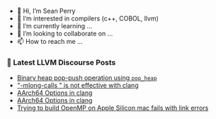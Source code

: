 - 👋 Hi, I’m Sean Perry
- 👀 I’m interested in compilers (c++, COBOL, llvm)
- 🌱 I’m currently learning ...
- 💞️ I’m looking to collaborate on ...
- 📫 How to reach me ...

<!---
s66perry/s66perry is a ✨ special ✨ repository because its `README.md` (this file) appears on your GitHub profile.
You can click the Preview link to take a look at your changes.
--->
### 📕 Latest LLVM Discourse Posts

<!-- DISCOURSE-LLVM:START -->
- [Binary heap pop-push operation using `pop_heap`](https://discourse.llvm.org/t/binary-heap-pop-push-operation-using-pop-heap/67430#post_1)
- [&quot;-mlong-calls &quot; is not effective with clang](https://discourse.llvm.org/t/mlong-calls-is-not-effective-with-clang/67315#post_9)
- [AArch64 Options in clang](https://discourse.llvm.org/t/aarch64-options-in-clang/67429#post_4)
- [AArch64 Options in clang](https://discourse.llvm.org/t/aarch64-options-in-clang/67429#post_3)
- [Trying to build OpenMP on Apple Silicon mac fails with link errors](https://discourse.llvm.org/t/trying-to-build-openmp-on-apple-silicon-mac-fails-with-link-errors/67417#post_6)
<!-- DISCOURSE-LLVM:END -->
